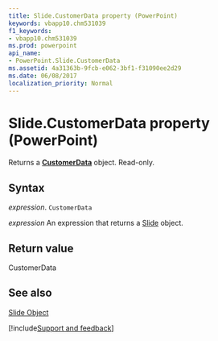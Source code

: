 ```yaml
---
title: Slide.CustomerData property (PowerPoint)
keywords: vbapp10.chm531039
f1_keywords:
- vbapp10.chm531039
ms.prod: powerpoint
api_name:
- PowerPoint.Slide.CustomerData
ms.assetid: 4a31363b-9fcb-e062-3bf1-f31090ee2d29
ms.date: 06/08/2017
localization_priority: Normal
---
```



# Slide.CustomerData property (PowerPoint)

Returns a  **[CustomerData](PowerPoint.CustomerData.md)** object. Read-only.


## Syntax

_expression_. `CustomerData`

 _expression_ An expression that returns a [Slide](PowerPoint.Slide.md) object.


## Return value

CustomerData


## See also


[Slide Object](PowerPoint.Slide.md)

[!include[Support and feedback](~/includes/feedback-boilerplate.md)]